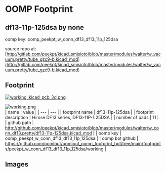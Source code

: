 # OOMP Footprint  
## df13-11p-125dsa  by none  
  
oomp key: oomp_peekpt_w_conn_df13_df13_11p_125dsa  
  
source repo at: [http://gitlab.com/peekpt/kicad_smisioto/blob/master/modules/walter/w_vacuum.pretty/tube_gzc9-b.kicad_mod](http://gitlab.com/peekpt/kicad_smisioto/blob/master/modules/walter/w_vacuum.pretty/tube_gzc9-b.kicad_mod)  
## Footprint  
  
[![working_kicad_pcb_3d.png](working_kicad_pcb_3d_600.png)](working_kicad_pcb_3d.png)  
  
[![working.png](working_600.png)](working.png)  
| name | value | 
| --- | --- | 
| footprint name | df13-11p-125dsa | 
| footprint description | Hirose DF13 series, DF13-11P-1.25DSA | 
| number of pads | 11 | 
| github path | http://github.com/peekpt/kicad_smisioto/blob/master/modules/walter/w_conn_df13.pretty/df13-11p-125dsa.kicad_mod | 
| oomp key | oomp_peekpt_w_conn_df13_df13_11p_125dsa | 
| oomp bot github | https://github.com/oomlout/oomlout_oomp_footprint_bot/tree/main/footprints/peekpt_w_conn_df13_df13_11p_125dsa/working | 
## Images  
